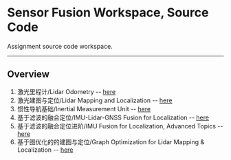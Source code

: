 # Sensor Fusion Workspace, Source Code

Assignment source code workspace.

---

## Overview

1. 激光里程计/Lidar Odometry -- [here](https://github.com/AlexGeControl/Sensor-Fusion/tree/master/workspace/assignments/01-lidar-odometry)
2. 激光建图与定位/Lidar Mapping and Localization -- [here](https://github.com/AlexGeControl/Sensor-Fusion/tree/master/workspace/assignments/02-lidar-mapping)
3. 惯性导航基础/Inertial Measurement Unit -- [here](https://github.com/AlexGeControl/Sensor-Fusion/tree/master/workspace/assignments/03-inertial-measurement-unit)
4. 基于滤波的融合定位/IMU-Lidar-GNSS Fusion for Localization -- [here](https://github.com/AlexGeControl/Sensor-Fusion/tree/master/workspace/assignments/04-imu-lidar-gnss-fusion)
5. 基于滤波的融合定位进阶/IMU Fusion for Localization, Advanced Topics -- [here](https://github.com/AlexGeControl/Sensor-Fusion/tree/master/workspace/assignments/05-imu-fusion-advanced)
5. 基于图优化的的建图与定位/Graph Optimization for Lidar Mapping & Localization -- [here](https://github.com/AlexGeControl/Sensor-Fusion/tree/master/workspace/assignments/06-graph-optimization)